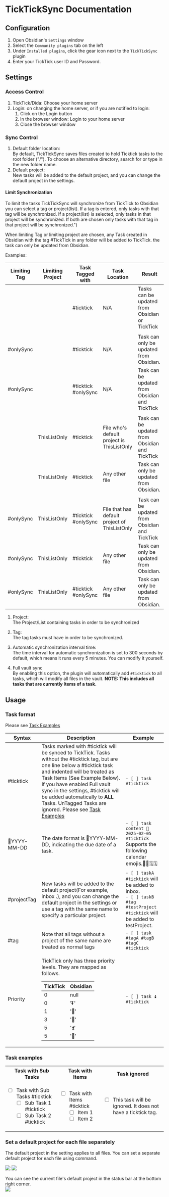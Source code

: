 # TickTickSync Documentation
## Configuration

1.  Open Obsidian's `Settings` window
2.  Select the `Community plugins` tab on the left
3.  Under `Installed plugins`, click the gear icon next to the `TickTickSync` plugin
4.  Enter your TickTick user ID and Password.

## Settings
### Access Control
1. TickTick/Dida: Choose your home server
2. Login: on changing the home server, or if you are notified to login:
   1. Click on the Login button
   2. In the browser window: Login to your home server
   3. Close the browser window

### Sync Control

1. Default folder location:  
    By default, TickTickSync saves files created to hold Ticktick tasks to the root folder ("/"). To choose an alternative directory, search for or type in the new folder name. 
2. Default project:  
    New tasks will be added to the default project, and you can change the default project in the settings.

#### Limit Synchronization
To limit the tasks TickTickSync will synchronize from TickTick to Obsidian you can select a tag or project(list). If a tag is entered, only tasks with that tag will be  synchronized. If a project(list) is selected, only tasks in that project will be synchronized. If  both are chosen only tasks with that tag in that project will be synchronized.")

When limiting Tag or limiting project are chosen, any Task created in Obsidian with the tag #TickTick in any folder will be added to TickTick. the task can only be updated from Obsidian.

Examples:


| Limiting Tag | Limiting Project |   Task Tagged with | Task Location | Result |
|--------------|------------------|--------------------|---------------|--------|
|              |                  |#ticktick|N/A|Tasks can be updated from Obsidian or TickTick|
|              |                  |||||
| #onlySync    |               |#ticktick|N/A|Task can only be updated from Obsidian. |
| #onlySync    |               |#ticktick #onlySync |N/A|Task can be updated from Obsidian and TickTick|
|              |                  |||||
|              | ThisListOnly     |#ticktick |File who's default project is ThisListOnly|Task can be updated from Obsidian and TickTick|
|              | ThisListOnly     |#ticktick | Any other file |Task can only be updated from Obsidian. |
|              |                  |||||
| #onlySync    | ThisListOnly     |#ticktick #onlySync|File that has default project of ThisListOnly|Task can be updated from Obsidian and TickTick|
| #onlySync    | ThisListOnly     |#ticktick|Any other file|Task can only be updated from Obsidian. |
| #onlySync    | ThisListOnly     |#ticktick #onlySync| Any other file |Task can only be updated from Obsidian. |

1. Project:   
    The Project/List containing tasks in order to be synchronized
2. Tag:  
    The tag tasks must have in order to be synchronized. 
3. Automatic synchronization interval time:   
    The time interval for automatic synchronization is set to 300 seconds by default, which means it runs every 5 minutes. You can modify it yourself.

4. Full vault sync  
    By enabling this option, the plugin will automatically add `#ticktick` to all tasks, which will modify all files in the vault. **NOTE: This includes all tasks that are currently Items of a task.**

## Usage

### Task format

Please see [Task Examples](#task-examples)

| Syntax                                                                  | Description                                                                                                                                                                                                                                                                                                                                                                          | Example                                         |
| ----------------------------------------------------------------------- |--------------------------------------------------------------------------------------------------------------------------------------------------------------------------------------------------------------------------------------------------------------------------------------------------------------------------------------------------------------------------------------| ----------------------------------------------- |
| #ticktick                                                               | Tasks marked with #ticktick will be synced to TickTick. Tasks without the #ticktick tag, but are one line below a #ticktick task and indented will be treated as Task Items (See Example Below). If you have enabled Full vault sync in the settings, #ticktick will be added automatically to **ALL** Tasks. UnTagged Tasks are ignored. Please see [Task Examples](#task-examples) | `- [ ] task #ticktick`                          |
| 📅YYYY-MM-DD | The date format is 📅YYYY-MM-DD, indicating the due date of a task. | `- [ ] task content 📅2025-02-05 #ticktick`   <br>Supports the following calendar emojis.📅📆🗓🗓️|                                                                                                                                                                                                                                                                                                                  | `- [ ] task content 📅2025-02-05 #ticktick`     |
| #projectTag | New tasks will be added to the default project(For example, inbox .), and you can change the default project in the settings or use a tag with the same name to specify a particular project.  | `- [ ] taskA #ticktick` will be added to inbox.<br>`- [ ] taskB #tag #testProject #ticktick` will be added to testProject.|
| #tag                                                                    | Note that all tags without a project of the same name are treated as normal tags                                                                                                                                                                                                                                                                                                     | `- [ ] task #tagA #tagB #tagC #ticktick`        |
| Priority  |    <p>TickTick only has three priority levels. They are mapped as follows.</p><table><thead><tr><th>TickTick</th><th>Obsidian</th></tr></thead><tbody><tr><td>0</td><td>null</td></tr><tr><td>0</td><td>&#39;⏬&#39;</td></tr><tr><td>1</td><td>&#39;🔽&#39;</td></tr><tr><td>3</td><td>&#39;🔼&#39;</td></tr><tr><td>5</td><td>&#39;⏫&#39;</td></tr><tr><td>5</td><td>&#39;🔺&#39;</td></tr></tbody></table>    | `- [ ] task ⏫ #ticktick` |

### Task examples
<table>
<tr>
<th> Task with Sub Tasks </th>
<th> Task with Items </th>
<th> Task ignored</th>
</tr>
<tr>
<td>

- [ ] Task with Sub Tasks #ticktick
	- [ ] Sub Task 1 #ticktick
	- [ ] Sub Task 2 #ticktick

</td>
<td>

- [ ] Task with Items #ticktick
	- [ ] Item 1
	- [ ] Item 2

</td>
<td>


- [ ] This task will be ignored. It does not have a ticktick tag.


</td>
</tr>
</table>


### Set a default project for each file separately

The default project in the setting applies to all files. You can set a separate default project for each file using command.

![](/attachment/command-set-default-project-for-file.png) ![](/attachment/default-project-for-file-modal.png)

You can see the current file's default project in the status bar at the bottom right corner.  
![](/attachment/statusBar.png)
